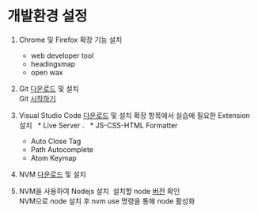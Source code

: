 
# 개발환경 설정

1. Chrome 및 Firefox 확장 기능 설치
    * web developer tool
    * headingsmap
    * open wax

2. Git [다운로드](ttps://git-scm.com/downloads) 및 설치  
   Git [시작하기](https://goo.gl/hqYsPC)

3. Visual Studio Code [다운로드](https://code.visualstudio.com/) 및 설치
   확장 항목에서 실습에 필요한 Extension 설치
   * Live Server . 
   * JS-CSS-HTML Formatter
   * Auto Close Tag 
   * Path Autocomplete    
   * Atom Keymap   

4. NVM [다운로드](https://github.com/creationix/nvm) 및 설치
5. NVM을 사용하여 Nodejs 설치  
   설치할 node [버전](https://nodejs.org/en/) 확인  
   NVM으로 node 설치 후 nvm use 명령을 통해 node 활성화  
